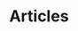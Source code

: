 ---
layout: post-index
permalink: /articles/
title: Articles
tagline: A List of Posts
tags: [blog, graphic design]
image:
  feature: texture-feature-04.jpg
---
